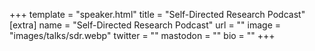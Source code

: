 +++
template = "speaker.html"
title = "Self-Directed Research Podcast"
[extra]
  name = "Self-Directed Research Podcast"
  url = ""
  image = "images/talks/sdr.webp"
  twitter = ""
  mastodon = ""
  bio = ""
+++
